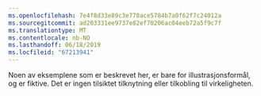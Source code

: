 ```yaml
---
ms.openlocfilehash: 7e4f8d33e89c3e778ace5784b7a0f62f7c24012a
ms.sourcegitcommit: ad203331ee9737e82ef70206ac04eeb72a5f9c7f
ms.translationtype: MT
ms.contentlocale: nb-NO
ms.lasthandoff: 06/18/2019
ms.locfileid: "67213941"
---
```

Noen av eksemplene som er beskrevet her, er bare for illustrasjonsformål, og er fiktive. Det er ingen tilsiktet tilknytning eller tilkobling til virkeligheten.